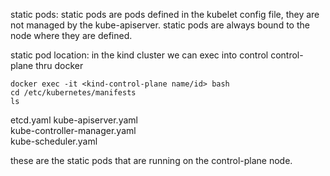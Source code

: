 static pods:
  static pods are pods defined in the kubelet config file, they are not managed by the kube-apiserver.
  static pods are always bound to the node where they are defined.

static pod location:
  in the kind cluster we can exec into control control-plane thru docker 
  ```
  docker exec -it <kind-control-plane name/id> bash
  cd /etc/kubernetes/manifests
  ls
  ```

  etcd.yaml 
  kube-apiserver.yaml  
  kube-controller-manager.yaml  
  kube-scheduler.yaml

  these are the static pods that are running on the control-plane node.

  